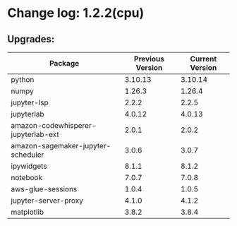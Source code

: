 # Change log: 1.2.2(cpu)

## Upgrades: 

Package | Previous Version | Current Version
---|---|---
python|3.10.13|3.10.14
numpy|1.26.3|1.26.4
jupyter-lsp|2.2.2|2.2.5
jupyterlab|4.0.12|4.0.13
amazon-codewhisperer-jupyterlab-ext|2.0.1|2.0.2
amazon-sagemaker-jupyter-scheduler|3.0.6|3.0.7
ipywidgets|8.1.1|8.1.2
notebook|7.0.7|7.0.8
aws-glue-sessions|1.0.4|1.0.5
jupyter-server-proxy|4.1.0|4.1.2
matplotlib|3.8.2|3.8.4

